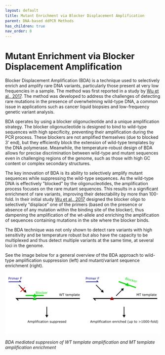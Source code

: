 ```yaml
---
layout: default
title: Mutant Enrichment via Blocker Displacement Amplification
parent: DNA-based ddPCR Methods
has_children: true
nav_order: 8
---
```


# Mutant Enrichment via Blocker Displacement Amplification

Blocker Displacement Amplification (BDA) is a technique used to selectively enrich and amplify rare DNA variants, particularly those present at very low frequencies in a sample. The method was first reported in a study by [Wu et al., 2017](<https://www.nature.com/articles/s41551-017-0126-5>). The method was developed to address the challenges of detecting rare mutations in the presence of overwhelming wild-type DNA, a common issue in applications such as cancer liquid biopsies and low-frequency genetic variant analysis.

BDA operates by using a blocker oligonucleotide and a unique amplification strategy. The blocker oligonucleotide is designed to bind to wild-type sequences with high specificity, preventing their amplification during the PCR process. These blockers are not amplified themselves (due to blocked 3’ end), but they efficiently block the extension of wild-type templates by the DNA polymerase. Meanwhile, the temperature-robust design of BDA allows for precise discrimination between wild-type and mutant sequences even in challenging regions of the genome, such as those with high GC content or complex secondary structures.

The key innovation of BDA is its ability to selectively amplify mutant sequences while suppressing the wild-type sequences. As the wild-type DNA is effectively "blocked" by the oligonucleotides, the amplification process focuses on the rare mutant sequences. This results in a significant enrichment of rare variants, improving their detectability by more than 100-fold. In their initial study [Wu et al., 2017](<https://www.nature.com/articles/s41551-017-0126-5>) designed the blocker oligo to selectively “displace” one of the primers (based on the presence or absence of any mutation within the binding site of the blocker), thus dampening the amplification of the wt-allele and enriching the amplification of sequences containing mutations in the site where the blocker binds.

The BDA technique was not only shown to detect rare variants with high sensitivity and be temperature robust but also have the capacity to be multiplexed and thus detect multiple variants at the same time, at several loci in the genome.

See the image below for a general overview of the BDA approach to wild-type amplification suppression (left) and mutant/variant sequence enrichment (right).

![BDA.png](Mutant%20enrichment%20Blocker%20Displacement%20Amplificati/BDA.png)

*BDA mediated suppresion of WT template amplification and MT template amplification enrichment*
